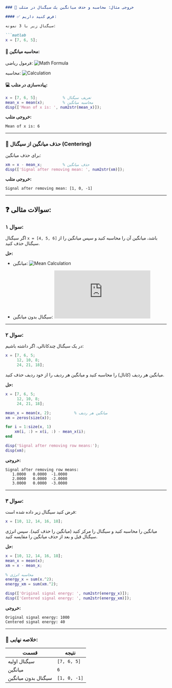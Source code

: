```markdown
### 🔹 خروجی مثال: محاسبه و حذف میانگین یک سیگنال در متلب

#### ✅ فرض کنید داریم:

سیگنال زیر با 3 نمونه:

```matlab
x = [7, 6, 5];
```

#### 🧮 محاسبه میانگین:

فرمول ریاضی:
![Math Formula](https://latex.codecogs.com/svg.latex?\bar{x}%20=%20\frac{1}{N}%20\sum_{n=1}^{N}%20x%5Bn%5D)

محاسبه:
![Calculation](https://latex.codecogs.com/svg.latex?\bar{x}%20=%20\frac{1}{3}(7%20+%206%20+%205)%20=%20\frac{18}{3}%20=%206)

#### 💻 پیاده‌سازی در متلب:

```matlab
x = [7, 6, 5];           % تعریف سیگنال
mean_x = mean(x);        % محاسبه میانگین
disp(['Mean of x is: ', num2str(mean_x)]);
```

**خروجی متلب:**
```
Mean of x is: 6
```

---

### 🚫 حذف میانگین از سیگنال (Centering)

برای حذف میانگین:

```matlab
xm = x - mean_x;         % حذف میانگین
disp(['Signal after removing mean: ', num2str(xm)]);
```

**خروجی متلب:**
```
Signal after removing mean: [1, 0, -1]
```

---

## ❓ سوالات مثالی:

### سوال ۱:
اگر سیگنال `x = [4, 5, 6]` باشد، میانگین آن را محاسبه کنید و سپس میانگین را از سیگنال حذف کنید.

**حل:**

- میانگین:
![Mean Calculation](https://latex.codecogs.com/svg.latex?\bar{x}%20=%20\frac{4+5+6}{3}%20=%205)

- سیگنال بدون میانگین:
![Centered Signal](https://latex.codecogs.com/svg.latex?xm%20=%20%5B4-5%2C%205-5%2C%206-5%5D%20=%20%5B-1%2C%200%2C%201%5D)

---

### سوال ۲:
در یک سیگنال چندکانالی، اگر داشته باشیم:

```matlab
x = [7, 6, 5;
     12, 10, 8;
     24, 21, 18];
```

میانگین هر ردیف (کانال) را محاسبه کنید و میانگین هر ردیف را از خود ردیف حذف کنید.

**حل:**

```matlab
x = [7, 6, 5;
     12, 10, 8;
     24, 21, 18];

mean_x = mean(x, 2);          % میانگین هر ردیف
xm = zeros(size(x));

for i = 1:size(x, 1)
    xm(i, :) = x(i, :) - mean_x(i);
end

disp('Signal after removing row means:');
disp(xm);
```

**خروجی:**
```
Signal after removing row means:
   1.0000   0.0000  -1.0000
   2.0000   0.0000  -2.0000
   3.0000   0.0000  -3.0000
```

---

### سوال ۳:
فرض کنید سیگنال زیر داده شده است:

```matlab
x = [10, 12, 14, 16, 18];
```

میانگین را محاسبه کنید و سیگنال را مرکز کنید (میانگین را حذف کنید). سپس انرژی سیگنال قبل و بعد از حذف میانگین را مقایسه کنید.

**حل:**

```matlab
x = [10, 12, 14, 16, 18];
mean_x = mean(x);
xm = x - mean_x;

% محاسبه انرژی
energy_x = sum(x.^2);
energy_xm = sum(xm.^2);

disp(['Original signal energy: ', num2str(energy_x)]);
disp(['Centered signal energy: ', num2str(energy_xm)]);
```

**خروجی:**
```
Original signal energy: 1000
Centered signal energy: 40
```

---

### 📌 خلاصه نهایی:

| قسمت | نتیجه |
|------|--------|
| سیگنال اولیه | `[7, 6, 5]` |
| میانگین | `6` |
| سیگنال بدون میانگین | `[1, 0, -1]` |

